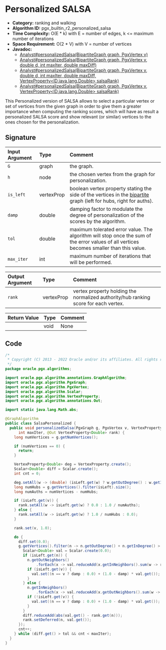 # Personalized SALSA

- **Category:** ranking and walking
- **Algorithm ID:** pgx_builtin_r2_personalized_salsa
- **Time Complexity:** O(E * k) with E = number of edges, k <= maximum number of iterations
- **Space Requirement:** O(2 * V) with V = number of vertices
- **Javadoc:** 
  - [Analyst#personalizedSalsa(BipartiteGraph graph, PgxVertex<ID> v)](https://docs.oracle.com/en/database/oracle/property-graph/22.3/spgjv/oracle/pgx/api/Analyst.html#personalizedSalsa-oracle.pgx.api.BipartiteGraph-oracle.pgx.api.PgxVertex-)
  - [Analyst#personalizedSalsa(BipartiteGraph graph, PgxVertex<ID> v, double d, int maxIter, double maxDiff)](https://docs.oracle.com/en/database/oracle/property-graph/22.3/spgjv/oracle/pgx/api/Analyst.html#personalizedSalsa-oracle.pgx.api.BipartiteGraph-oracle.pgx.api.PgxVertex-double-int-double-)
  - [Analyst#personalizedSalsa(BipartiteGraph graph, PgxVertex<ID> v, double d, int maxIter, double maxDiff, VertexProperty<ID,java.lang.Double> salsaRank)](https://docs.oracle.com/en/database/oracle/property-graph/22.3/spgjv/oracle/pgx/api/Analyst.html#personalizedSalsa-oracle.pgx.api.BipartiteGraph-oracle.pgx.api.PgxVertex-double-int-double-oracle.pgx.api.VertexProperty-)
  - [Analyst#personalizedSalsa(BipartiteGraph graph, PgxVertex<ID> v, VertexProperty<ID,java.lang.Double> salsaRank)](https://docs.oracle.com/en/database/oracle/property-graph/22.3/spgjv/oracle/pgx/api/Analyst.html#personalizedSalsa-oracle.pgx.api.BipartiteGraph-oracle.pgx.api.PgxVertex-oracle.pgx.api.VertexProperty-)

This Personalized version of SALSA allows to select a particular vertex or set of vertices from the given graph in order to give them a greater importance when computing the ranking scores, which will have as result a personalized SALSA score and show relevant (or similar) vertices to the ones chosen for the personalization.


## Signature

| Input Argument | Type | Comment |
| :--- | :--- | :--- |
| `G` | graph | the graph. |
| `h` | node | the chosen vertex from the graph for personalization. |
| `is_left` | vertexProp<bool> | boolean vertex property stating the side of the vertices in the [bipartite](prog-guides/mutation-subgraph/subgraph.html#create-a-bipartite-subgraph-based-on-a-vertex-list) graph (left for hubs, right for auths). |
| `damp` | double | damping factor to modulate the degree of personalization of the scores by the algorithm. |
| `tol` | double | maximum tolerated error value. The algorithm will stop once the sum of the error values of all vertices becomes smaller than this value. |
| `max_iter` | int | maximum number of iterations that will be performed. |

| Output Argument | Type | Comment |
| :--- | :--- | :--- |
| `rank` | vertexProp<double> | vertex property holding the normalized authority/hub ranking score for each vertex. |

| Return Value | Type | Comment |
| :--- | :--- | :--- |
| | void | None |

## Code

```java
/*
 * Copyright (C) 2013 - 2022 Oracle and/or its affiliates. All rights reserved.
 */
package oracle.pgx.algorithms;

import oracle.pgx.algorithm.annotations.GraphAlgorithm;
import oracle.pgx.algorithm.PgxGraph;
import oracle.pgx.algorithm.PgxVertex;
import oracle.pgx.algorithm.Scalar;
import oracle.pgx.algorithm.VertexProperty;
import oracle.pgx.algorithm.annotations.Out;

import static java.lang.Math.abs;

@GraphAlgorithm
public class SalsaPersonalized {
  public void personalizedSalsa(PgxGraph g, PgxVertex v, VertexProperty<Boolean> isLeft, double damp, double tol,
      int maxIter, @Out VertexProperty<Double> rank) {
    long numVertices = g.getNumVertices();

    if (numVertices == 0) {
      return;
    }

    VertexProperty<Double> deg = VertexProperty.create();
    Scalar<Double> diff = Scalar.create();
    int cnt = 0;

    deg.setAll(w -> (double) (isLeft.get(w) ? w.getOutDegree() : w.getInDegree()));
    long numHubs = g.getVertices().filter(isLeft).size();
    long numAuths = numVertices - numHubs;

    if (isLeft.get(v)) {
      rank.setAll(w -> isLeft.get(w) ? 0.0 : 1.0 / numAuths);
    } else {
      rank.setAll(w -> isLeft.get(w) ? 1.0 / numHubs : 0.0);
    }

    rank.set(v, 1.0);

    do {
      diff.set(0.0);
      g.getVertices().filter(n -> n.getOutDegree() + n.getInDegree() > 0).forEach(n -> {
        Scalar<Double> val = Scalar.create(0.0);
        if (isLeft.get(n)) {
          n.getOutNeighbors()
              .forEach(x -> val.reduceAdd(x.getInNeighbors().sum(w -> rank.get(w) / (deg.get(x) * deg.get(w)))));
          if (isLeft.get(v)) {
            val.set((n == v ? damp : 0.0) + (1.0 - damp) * val.get());
          }
        } else {
          n.getInNeighbors()
              .forEach(x -> val.reduceAdd(x.getOutNeighbors().sum(w -> rank.get(w) / (deg.get(x) * deg.get(w)))));
          if (!isLeft.get(v)) {
            val.set((n == v ? damp : 0.0) + (1.0 - damp) * val.get());
          }
        }
        diff.reduceAdd(abs(val.get() - rank.get(n)));
        rank.setDeferred(n, val.get());
      });
      cnt++;
    } while (diff.get() > tol && cnt < maxIter);
  }
}
```
